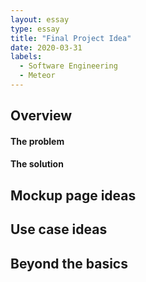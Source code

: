 ```yaml
---
layout: essay
type: essay
title: "Final Project Idea"
date: 2020-03-31
labels:
  - Software Engineering
  - Meteor
---
```


## Overview 
#### The problem
#### The solution

##  Mockup page ideas

## Use case ideas

## Beyond the basics